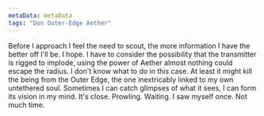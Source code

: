 ```yaml
---
metaData: metaData
tags: "Don Outer-Edge Aether"
---
```


Before I approach I feel the need to scout, the more information I have the better off I'll be. I hope. I have to consider the possibility that the transmitter is rigged to implode, using the power of Aether almost nothing could escape the radius. 
I don't know what to do in this case. At least it might kill the being from the Outer Edge, the one inextricably linked to my own untethered soul. 
Sometimes I can catch glimpses of what it sees, I can form its vision in my mind. 
It's close. Prowling. Waiting. 
I saw myself once.
Not much time.